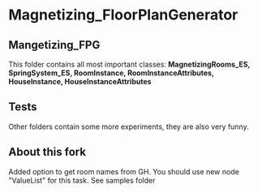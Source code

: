 # Magnetizing_FloorPlanGenerator

## Mangetizing_FPG
This folder contains all most important classes: <b>MagnetizingRooms_ES, SpringSystem_ES, RoomInstance, RoomInstanceAttributes, HouseInstance, HouseInstanceAttributes</b>

## Tests
Other folders contain some more experiments, they are also very funny.
## About this fork
Added option to get room names from GH.
You should use new node "ValueList" for this task.
See samples folder
